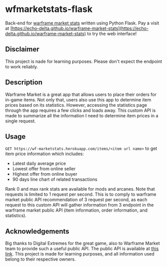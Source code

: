 # wfmarketstats-flask
Back-end for [warframe market stats](https://github.com/echo-delta/warframe-market-stats) written using Python Flask. Pay a visit at [https://echo-delta.github.io/warframe-market-stats](https://echo-delta.github.io/warframe-market-stats) to try the web interface!


## Disclaimer
This project is nade for learning purposes. Please don't expect the endpoint to work reliably.

## Description
Warframe Market is a great app that allows users to place their orders for in-game items. Not only that, users also use this app to determine item prices based on its statistics. However, accessing the statistics page through the app requires a few clicks and loads away. This custom API is made to summarize all the information I need to determine item prices in a single request.

## Usage
`GET https://wf-marketstats.herokuapp.com/items/<item url name>` to get item price information which includes:
* Latest daily average price  
* Lowest offer from online seller
* Highest offer from online buyer
* 90 days line chart of related transactions

Rank 0 and max rank stats are available for mods and arcanes.
Note that requests is limited to 1 request per second. This is to comply to warframe market public API recommendation of 3 request per second, as each request to this custom API will gather information from 3 endpoint in the warframe market public API (item information, order information, and statistics).

## Acknowledgements
Big thanks to Digital Extremes for the great game, also to Warframe Market team to provide such a useful public API. The public API is available at [this link](https://docs.google.com/document/d/1121cjBNN4BeZdMBGil6Qbuqse-sWpEXPpitQH5fb_Fo). This project is made for learning purposes, and all information used belong to their respective owners.